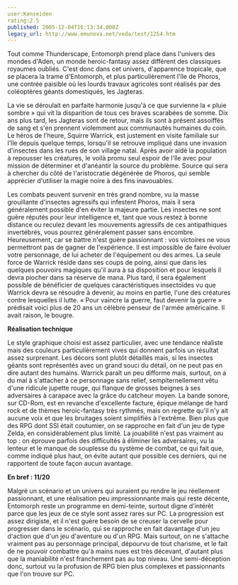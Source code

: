 ```yaml
---
user:Kenseiden
rating:2.5
published: 2005-12-04T16:13:34.000Z
legacy_url: http://www.emunova.net/veda/test/1254.htm
---
```

Tout comme Thunderscape, Entomorph prend place dans l'univers des mondes d'Aden, un monde heroic-fantasy assez différent des classiques royaumes oubliés. C'est donc dans cet univers, d'apparence tropicale, que se placera la trame d'Entomorph, et plus particulièrement l'île de Phoros, une contrée paisible où les lourds travaux agricoles sont réalisés par des coléoptères géants domestiqués, les Jagteras.  

La vie se déroulait en parfaite harmonie jusqu'à ce que survienne la « pluie sombre » qui vit la disparition de tous ces braves scarabées de somme. Dix ans plus tard, les Jagteras sont de retour, mais ils sont à présent assoiffés de sang et s'en prennent violemment aux communautés humaines du coin. Le héros de l'heure, Squirre Warrick, est justement en visite familiale sur l'île depuis quelque temps, lorsqu'il se retrouve impliqué dans une invasion d'insectes dans les rues de son village natal. Après avoir aidé la population à repousser les créatures, le voilà promu seul espoir de l'île avec pour mission de déterminer et d'anéantir la source du problème. Source qui sera à chercher du côté de l'aristocratie dégénérée de Phoros, qui semble apprécier d'utiliser la magie noire à des fins inavouables.  

  

Les combats peuvent survenir en très grand nombre, vu la masse grouillante d'insectes agressifs qui infestent Phoros, mais il sera généralement possible d'en éviter la majeure partie. Les insectes ne sont guère réputés pour leur intelligence et, tant que vous restez à bonne distance ou reculez devant les mouvements agressifs de ces antipathiques invertébrés, vous pourrez généralement passer sans encombre. Heureusement, car se battre n'est guère passionnant : vos victoires ne vous permettront pas de gagner de l'expérience. Il est impossible de faire évoluer votre personnage, de lui acheter de l'équipement ou des armes. La seule force de Warrick réside dans ses coups de poing, ainsi que dans les quelques pouvoirs magiques qu'il aura à sa disposition et pour lesquels il devra piocher dans sa réserve de mana. Plus tard, il sera également possible de bénéficier de quelques caractéristiques insectoïdes vu que Warrick devra se résoudre à devenir, au moins en partie, l'une des créatures contre lesquelles il lutte. « Pour vaincre la guerre, faut devenir la guerre » prédisait voici plus de 20 ans un célèbre penseur de l'armée américaine. Il avait raison, le bougre.  

  

  

**Réalisation technique**   

  

Le style graphique choisi est assez particulier, avec une tendance réaliste mais des couleurs particulièrement vives qui donnent parfois un résultat assez surprenant. Les décors sont plutôt détaillés mais, si les insectes géants sont représentés avec un grand souci du détail, on ne peut pas en dire autant des humains. Warrick paraît un peu difforme mais, surtout, on a du mal à s'attacher à ce personnage sans relief, sempiternellement vêtu d'une ridicule jupette rouge, qui flanque de grosses beignes à ses adversaires à carapace avec la grâce du catcheur moyen. La bande sonore, sur CD-Rom, est en revanche d'excellente facture, épique mélange de hard rock et de thèmes heroic-fantasy très rythmés, mais on regrette qu'il n'y ait aucune voix et que les bruitages soient simplifiés à l'extrême. Bien plus que des RPG dont SSI était coutumier, on se rapproche en fait d'un jeu de type Zelda, en considérablement plus limité. La jouabilité n'est pas vraiment au top : on éprouve parfois des difficultés à éliminer les adversaires, vu la lenteur et le manque de souplesse du système de combat, ce qui fait que, comme indiqué plus haut, on évite autant que possible ces derniers, qui ne rapportent de toute façon aucun avantage.  

  

**En bref : 11/20**  

Malgré un scénario et un univers qui auraient pu rendre le jeu réellement passionnant, et une réalisation peu impressionnante mais qui reste décente, Entomorph reste un programme en demi-teinte, surtout digne d'intérêt parce que les jeux de ce style sont assez rares sur PC. La progression est assez dirigiste, et il n'est guère besoin de se creuser la cervelle pour progresser dans le scénario, qui se rapproche en fait davantage d'un jeu d'action que d'un jeu d'aventure ou d'un RPG. Mais surtout, on ne s'attache vraiment pas au personnage principal, dépourvu de tout charisme, et le fait de ne pouvoir combattre qu'à mains nues est très décevant, d'autant plus que la maniabilité n'est franchement pas au top niveau. Une semi-déception donc, surtout vu la profusion de RPG bien plus complexes et passionnants que l'on trouve sur PC.
